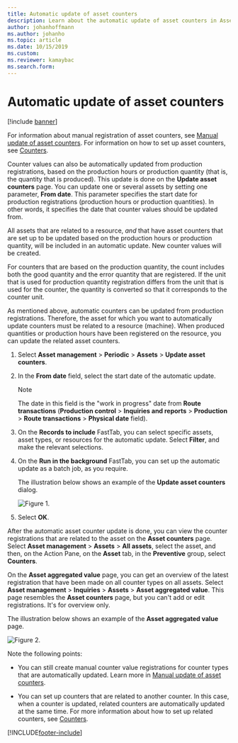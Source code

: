 ```yaml
---
title: Automatic update of asset counters
description: Learn about the automatic update of asset counters in Asset Management, including a step-by-step process on updating the related asset counters.
author: johanhoffmann
ms.author: johanho
ms.topic: article
ms.date: 10/15/2019
ms.custom:
ms.reviewer: kamaybac
ms.search.form: 
---
```


# Automatic update of asset counters

[!include [banner](../../includes/banner.md)]

For information about manual registration of asset counters, see [Manual update of asset counters](../work-orders/manual-update-of-asset-counters.md). For information on how to set up asset counters, see [Counters](../setup-for-objects/counters.md).

Counter values can also be automatically updated from production registrations, based on the production hours or production quantity (that is, the quantity that is produced). This update is done on the **Update asset counters** page. You can update one or several assets by setting one parameter, **From date**. This parameter specifies the start date for production registrations (production hours or production quantities). In other words, it specifies the date that counter values should be updated from.

All assets that are related to a resource, *and* that have asset counters that are set up to be updated based on the production hours or production quantity, will be included in an automatic update. New counter values will be created.

For counters that are based on the production quantity, the count includes both the good quantity and the error quantity that are registered. If the unit that is used for production quantity registration differs from the unit that is used for the counter, the quantity is converted so that it corresponds to the counter unit.

As mentioned above, automatic counters can be updated from production registrations. Therefore, the asset for which you want to automatically update counters must be related to a resource (machine). When produced quantities or production hours have been registered on the resource, you can update the related asset counters.

1. Select **Asset management** > **Periodic** > **Assets** > **Update asset counters**.

2. In the **From date** field, select the start date of the automatic update.

    >[!NOTE]
    >The date in this field is the "work in progress" date from **Route transactions** (**Production control** > **Inquiries and reports** > **Production** > **Route transactions** > **Physical date** field).

3. On the **Records to include** FastTab, you can select specific assets, asset types, or resources for the automatic update. Select **Filter**, and make the relevant selections.

4. On the **Run in the background** FastTab, you can set up the automatic update as a batch job, as you require.

    The illustration below shows an example of the **Update asset counters** dialog.

    ![Figure 1.](media/12-work-orders.png)

5. Select **OK**. 

After the automatic asset counter update is done, you can view the counter registrations that are related to the asset on the **Asset counters** page. Select **Asset management** > **Assets** > **All assets**, select the asset, and then, on the Action Pane, on the **Asset** tab, in the **Preventive** group, select **Counters**.

On the **Asset aggregated value** page, you can get an overview of the latest registration that have been made on all counter types on all assets. Select **Asset management** > **Inquiries** > **Assets** > **Asset aggregated value**. This page resembles the **Asset counters** page, but you can't add or edit registrations. It's for overview only.

The illustration below shows an example of the **Asset aggregated value** page.

![Figure 2.](media/13-work-orders.png)

Note the following points:

- You can still create manual counter value registrations for counter types that are automatically updated. Learn more in [Manual update of asset counters](../work-orders/manual-update-of-asset-counters.md).

- You can set up counters that are related to another counter. In this case, when a counter is updated, related counters are automatically updated at the same time. For more information about how to set up related counters, see [Counters](../setup-for-objects/counters.md).



[!INCLUDE[footer-include](../../../includes/footer-banner.md)]